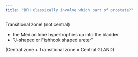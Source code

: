 ```yaml
---
title: "BPH classically involve which part of prostate?"
---
```

Transitional zone! (not central)
- the Median lobe hypertrophies up into the bladder
- &quot;J-shaped or Fishhook shaped ureter&quot;

(Central zone + Transitional zone = Central GLAND)

